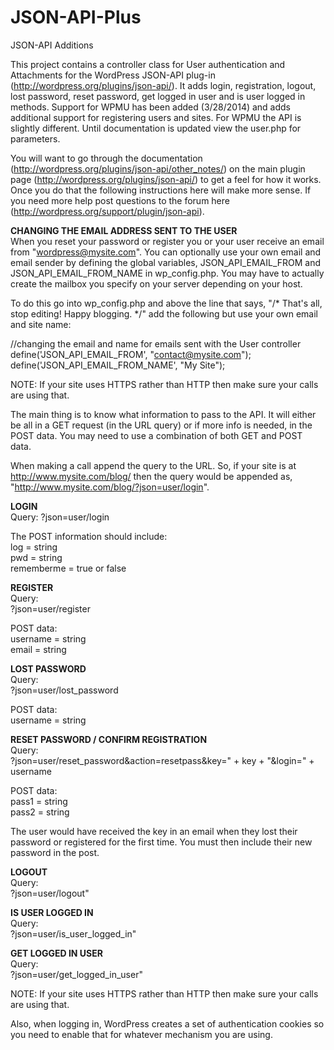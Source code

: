 JSON-API-Plus
=============

JSON-API Additions  

This project contains a controller class for User authentication and Attachments for the WordPress JSON-API plug-in (http://wordpress.org/plugins/json-api/). It adds login, registration, logout, lost password, reset password, get logged in user and is user logged in methods. Support for WPMU has been added (3/28/2014) and adds additional support for registering users and sites. For WPMU the API is slightly different. Until documentation is updated view the user.php for parameters. 

You will want to go through the documentation (http://wordpress.org/plugins/json-api/other_notes/) on the main plugin page (http://wordpress.org/plugins/json-api/) to get a feel for how it works. Once you do that the following instructions here will make more sense. If you need more help post questions to the forum here (http://wordpress.org/support/plugin/json-api).

**CHANGING THE EMAIL ADDRESS SENT TO THE USER**  
When you reset your password or register you or your user receive an email from "wordpress@mysite.com". You can optionally use your own email and email sender by defining the global variables, JSON_API_EMAIL_FROM and JSON_API_EMAIL_FROM_NAME in wp_config.php. You may have to actually create the mailbox you specify on your server depending on your host.

To do this go into wp_config.php and above the line that says, "/* That's all, stop editing! Happy blogging. */" add the following but use your own email and site name: 

//changing the email and name for emails sent with the User controller
define('JSON_API_EMAIL_FROM', "contact@mysite.com");
define('JSON_API_EMAIL_FROM_NAME', "My Site");

NOTE: If your site uses HTTPS rather than HTTP then make sure your calls are using that. 

The main thing is to know what information to pass to the API. It will either be all in a GET request (in the URL query) or if more info is needed, in the POST data. You may need to use a combination of both GET and POST data. 

When making a call append the query to the URL. So, if your site is at http://www.mysite.com/blog/ then the query would be appended as, "http://www.mysite.com/blog/?json=user/login".

**LOGIN**  
Query:
?json=user/login

The POST information should include:  
log = string  
pwd = string  
rememberme = true or false  

**REGISTER**  
Query:  
?json=user/register  

POST data:  
username = string  
email = string  

**LOST PASSWORD**  
Query:  
?json=user/lost_password  

POST data:  
username = string  

**RESET PASSWORD / CONFIRM REGISTRATION**  
Query:  
?json=user/reset_password&action=resetpass&key=" + key + "&login=" + username  

POST data:  
pass1 = string  
pass2 = string  

The user would have received the key in an email when they lost their password or registered for the first time. You must then include their new password in the post.  

**LOGOUT**  
Query:  
?json=user/logout"  

**IS USER LOGGED IN**  
Query:  
?json=user/is_user_logged_in"  

**GET LOGGED IN USER**  
Query:  
?json=user/get_logged_in_user"  


NOTE: If your site uses HTTPS rather than HTTP then make sure your calls are using that.   

Also, when logging in, WordPress creates a set of authentication cookies so you need to enable that for whatever mechanism you are using. 
